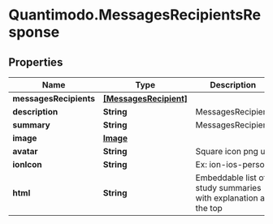 # Quantimodo.MessagesRecipientsResponse

## Properties
Name | Type | Description | Notes
------------ | ------------- | ------------- | -------------
**messagesRecipients** | [**[MessagesRecipient]**](MessagesRecipient.md) |  | 
**description** | **String** | MessagesRecipient | [optional] 
**summary** | **String** | MessagesRecipient | [optional] 
**image** | [**Image**](Image.md) |  | [optional] 
**avatar** | **String** | Square icon png url | [optional] 
**ionIcon** | **String** | Ex: ion-ios-person | [optional] 
**html** | **String** | Embeddable list of study summaries with explanation at the top | [optional] 


